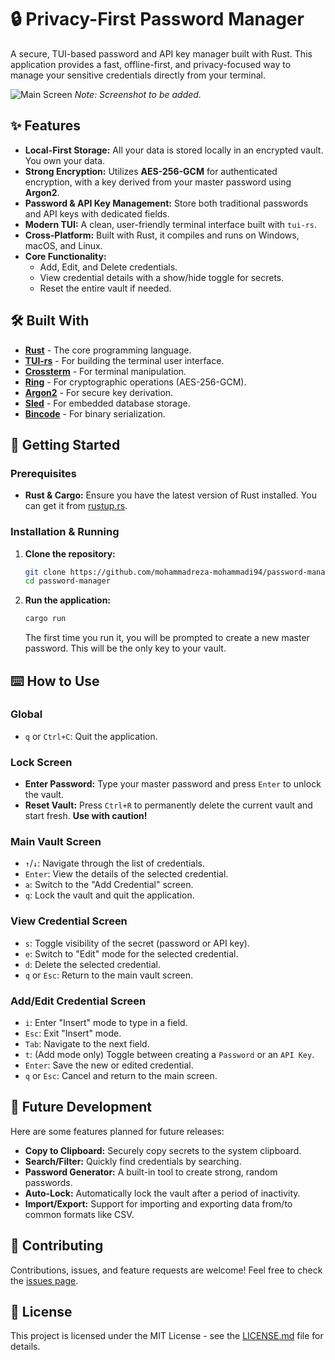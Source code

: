 # 🔒 Privacy-First Password Manager

A secure, TUI-based password and API key manager built with Rust. This application provides a fast, offline-first, and privacy-focused way to manage your sensitive credentials directly from your terminal.

![Main Screen](https://user-images.githubusercontent.com/your-id/your-repo/assets/main_screen.png)
_Note: Screenshot to be added._

## ✨ Features

- **Local-First Storage:** All your data is stored locally in an encrypted vault. You own your data.
- **Strong Encryption:** Utilizes **AES-256-GCM** for authenticated encryption, with a key derived from your master password using **Argon2**.
- **Password & API Key Management:** Store both traditional passwords and API keys with dedicated fields.
- **Modern TUI:** A clean, user-friendly terminal interface built with `tui-rs`.
- **Cross-Platform:** Built with Rust, it compiles and runs on Windows, macOS, and Linux.
- **Core Functionality:**
  - Add, Edit, and Delete credentials.
  - View credential details with a show/hide toggle for secrets.
  - Reset the entire vault if needed.

## 🛠️ Built With

- **[Rust](https://www.rust-lang.org/)** - The core programming language.
- **[TUI-rs](https://github.com/fdehau/tui-rs)** - For building the terminal user interface.
- **[Crossterm](https://github.com/crossterm-rs/crossterm)** - For terminal manipulation.
- **[Ring](https://github.com/briansmith/ring)** - For cryptographic operations (AES-256-GCM).
- **[Argon2](https://github.com/bryant/argon2-rs)** - For secure key derivation.
- **[Sled](https://github.com/spacejam/sled)** - For embedded database storage.
- **[Bincode](https://github.com/bincode-org/bincode)** - For binary serialization.

## 🚀 Getting Started

### Prerequisites

- **Rust & Cargo:** Ensure you have the latest version of Rust installed. You can get it from [rustup.rs](https://rustup.rs/).

### Installation & Running

1.  **Clone the repository:**
    ```bash
    git clone https://github.com/mohammadreza-mohammadi94/password-manager.git
    cd password-manager
    ```

2.  **Run the application:**
    ```bash
    cargo run
    ```
    The first time you run it, you will be prompted to create a new master password. This will be the only key to your vault.

## ⌨️ How to Use

### Global
- `q` or `Ctrl+C`: Quit the application.

### Lock Screen
- **Enter Password:** Type your master password and press `Enter` to unlock the vault.
- **Reset Vault:** Press `Ctrl+R` to permanently delete the current vault and start fresh. **Use with caution!**

### Main Vault Screen
- `↑`/`↓`: Navigate through the list of credentials.
- `Enter`: View the details of the selected credential.
- `a`: Switch to the "Add Credential" screen.
- `q`: Lock the vault and quit the application.

### View Credential Screen
- `s`: Toggle visibility of the secret (password or API key).
- `e`: Switch to "Edit" mode for the selected credential.
- `d`: Delete the selected credential.
- `q` or `Esc`: Return to the main vault screen.

### Add/Edit Credential Screen
- `i`: Enter "Insert" mode to type in a field.
- `Esc`: Exit "Insert" mode.
- `Tab`: Navigate to the next field.
- `t`: (Add mode only) Toggle between creating a `Password` or an `API Key`.
- `Enter`: Save the new or edited credential.
- `q` or `Esc`: Cancel and return to the main screen.

## 🔮 Future Development

Here are some features planned for future releases:

- **Copy to Clipboard:** Securely copy secrets to the system clipboard.
- **Search/Filter:** Quickly find credentials by searching.
- **Password Generator:** A built-in tool to create strong, random passwords.
- **Auto-Lock:** Automatically lock the vault after a period of inactivity.
- **Import/Export:** Support for importing and exporting data from/to common formats like CSV.

## 🤝 Contributing

Contributions, issues, and feature requests are welcome! Feel free to check the [issues page](https://github.com/mohammadreza-mohammadi94/password-manager/issues).

## 📄 License

This project is licensed under the MIT License - see the [LICENSE.md](LICENSE.md) file for details.
